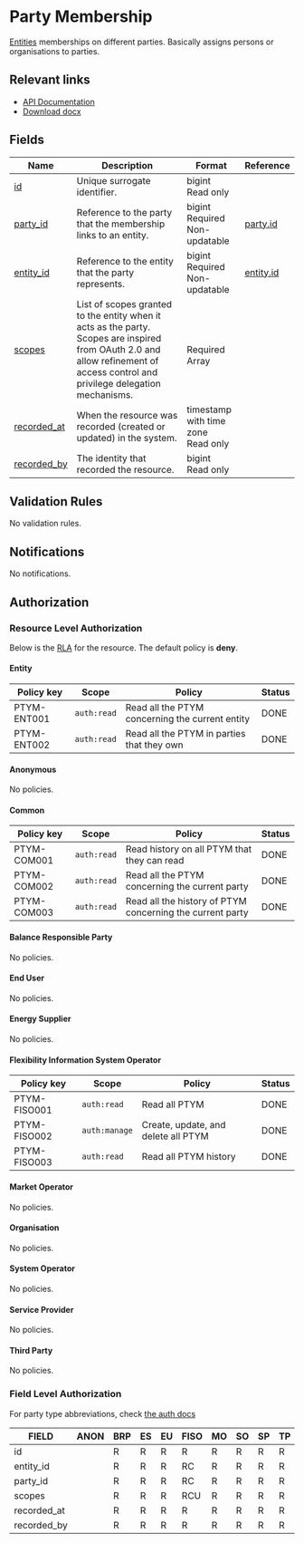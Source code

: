 # Party Membership

[Entities](entity.md) memberships on different parties. Basically assigns
persons or organisations to parties.

## Relevant links

* [API Documentation](../api/v0/index.html#/operations/list_party_membership)
* [Download docx](../download/party_membership.docx)

## Fields

| Name                                                                  | Description                                                                                                                                                                    | Format                                 | Reference                       |
|-----------------------------------------------------------------------|--------------------------------------------------------------------------------------------------------------------------------------------------------------------------------|----------------------------------------|---------------------------------|
| <a name="field-id" href="#field-id">id</a>                            | Unique surrogate identifier.                                                                                                                                                   | bigint<br/>Read only                   |                                 |
| <a name="field-party_id" href="#field-party_id">party_id</a>          | Reference to the party that the membership links to an entity.                                                                                                                 | bigint<br/>Required<br/>Non-updatable  | [party.id](party.md#field-id)   |
| <a name="field-entity_id" href="#field-entity_id">entity_id</a>       | Reference to the entity that the party represents.                                                                                                                             | bigint<br/>Required<br/>Non-updatable  | [entity.id](entity.md#field-id) |
| <a name="field-scopes" href="#field-scopes">scopes</a>                | List of scopes granted to the entity when it acts as the party. Scopes are inspired from OAuth 2.0 and allow refinement of access control and privilege delegation mechanisms. | <br/>Required<br/>Array                |                                 |
| <a name="field-recorded_at" href="#field-recorded_at">recorded_at</a> | When the resource was recorded (created or updated) in the system.                                                                                                             | timestamp with time zone<br/>Read only |                                 |
| <a name="field-recorded_by" href="#field-recorded_by">recorded_by</a> | The identity that recorded the resource.                                                                                                                                       | bigint<br/>Read only                   |                                 |

## Validation Rules

No validation rules.

## Notifications

No notifications.

## Authorization

### Resource Level Authorization

Below is the [RLA](../technical/auth.md#resource-level-authorization-rla) for the
resource. The default policy is **deny**.

#### Entity

| Policy key  | Scope       | Policy                                          | Status |
|-------------|-------------|-------------------------------------------------|--------|
| PTYM-ENT001 | `auth:read` | Read all the PTYM concerning the current entity | DONE   |
| PTYM-ENT002 | `auth:read` | Read all the PTYM in parties that they own      | DONE   |

#### Anonymous

No policies.

#### Common

| Policy key  | Scope       | Policy                                                    | Status |
|-------------|-------------|-----------------------------------------------------------|--------|
| PTYM-COM001 | `auth:read` | Read history on all PTYM that they can read               | DONE   |
| PTYM-COM002 | `auth:read` | Read all the PTYM concerning the current party            | DONE   |
| PTYM-COM003 | `auth:read` | Read all the history of PTYM concerning the current party | DONE   |

#### Balance Responsible Party

No policies.

#### End User

No policies.

#### Energy Supplier

No policies.

#### Flexibility Information System Operator

| Policy key   | Scope         | Policy                              | Status |
|--------------|---------------|-------------------------------------|--------|
| PTYM-FISO001 | `auth:read`   | Read all PTYM                       | DONE   |
| PTYM-FISO002 | `auth:manage` | Create, update, and delete all PTYM | DONE   |
| PTYM-FISO003 | `auth:read`   | Read all PTYM history               | DONE   |

#### Market Operator

No policies.

#### Organisation

No policies.

#### System Operator

No policies.

#### Service Provider

No policies.

#### Third Party

No policies.

### Field Level Authorization

For party type abbreviations, check [the auth docs](../technical/auth.md#party-market-actors)

| FIELD       | ANON | BRP | ES | EU | FISO | MO | SO | SP | TP | ORG |
|-------------|------|-----|----|----|------|----|----|----|----|-----|
| id          |      | R   | R  | R  | R    | R  | R  | R  | R  | R   |
| entity_id   |      | R   | R  | R  | RC   | R  | R  | R  | R  | R   |
| party_id    |      | R   | R  | R  | RC   | R  | R  | R  | R  | R   |
| scopes      |      | R   | R  | R  | RCU  | R  | R  | R  | R  | R   |
| recorded_at |      | R   | R  | R  | R    | R  | R  | R  | R  | R   |
| recorded_by |      | R   | R  | R  | R    | R  | R  | R  | R  | R   |
